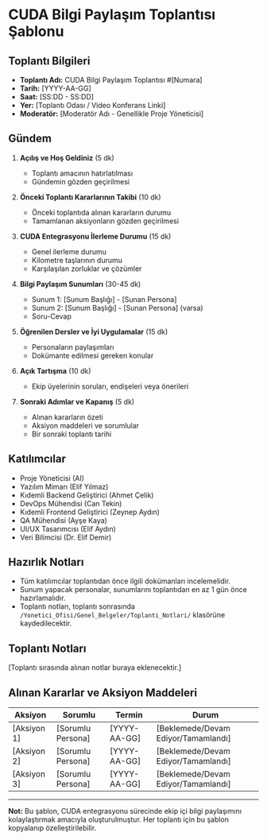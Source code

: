 # CUDA Bilgi Paylaşım Toplantısı Şablonu

## Toplantı Bilgileri

- **Toplantı Adı:** CUDA Bilgi Paylaşım Toplantısı #[Numara]
- **Tarih:** [YYYY-AA-GG]
- **Saat:** [SS:DD - SS:DD]
- **Yer:** [Toplantı Odası / Video Konferans Linki]
- **Moderatör:** [Moderatör Adı - Genellikle Proje Yöneticisi]

## Gündem

1. **Açılış ve Hoş Geldiniz** (5 dk)
   - Toplantı amacının hatırlatılması
   - Gündemin gözden geçirilmesi

2. **Önceki Toplantı Kararlarının Takibi** (10 dk)
   - Önceki toplantıda alınan kararların durumu
   - Tamamlanan aksiyonların gözden geçirilmesi

3. **CUDA Entegrasyonu İlerleme Durumu** (15 dk)
   - Genel ilerleme durumu
   - Kilometre taşlarının durumu
   - Karşılaşılan zorluklar ve çözümler

4. **Bilgi Paylaşım Sunumları** (30-45 dk)
   - Sunum 1: [Sunum Başlığı] - [Sunan Persona]
   - Sunum 2: [Sunum Başlığı] - [Sunan Persona] (varsa)
   - Soru-Cevap

5. **Öğrenilen Dersler ve İyi Uygulamalar** (15 dk)
   - Personaların paylaşımları
   - Dokümante edilmesi gereken konular

6. **Açık Tartışma** (10 dk)
   - Ekip üyelerinin soruları, endişeleri veya önerileri

7. **Sonraki Adımlar ve Kapanış** (5 dk)
   - Alınan kararların özeti
   - Aksiyon maddeleri ve sorumlular
   - Bir sonraki toplantı tarihi

## Katılımcılar

- Proje Yöneticisi (AI)
- Yazılım Mimarı (Elif Yılmaz)
- Kıdemli Backend Geliştirici (Ahmet Çelik)
- DevOps Mühendisi (Can Tekin)
- Kıdemli Frontend Geliştirici (Zeynep Aydın)
- QA Mühendisi (Ayşe Kaya)
- UI/UX Tasarımcısı (Elif Aydın)
- Veri Bilimcisi (Dr. Elif Demir)

## Hazırlık Notları

- Tüm katılımcılar toplantıdan önce ilgili dokümanları incelemelidir.
- Sunum yapacak personalar, sunumlarını toplantıdan en az 1 gün önce hazırlamalıdır.
- Toplantı notları, toplantı sonrasında `/Yonetici_Ofisi/Genel_Belgeler/Toplanti_Notlari/` klasörüne kaydedilecektir.

## Toplantı Notları

[Toplantı sırasında alınan notlar buraya eklenecektir.]

## Alınan Kararlar ve Aksiyon Maddeleri

| Aksiyon | Sorumlu | Termin | Durum |
|---------|---------|--------|-------|
| [Aksiyon 1] | [Sorumlu Persona] | [YYYY-AA-GG] | [Beklemede/Devam Ediyor/Tamamlandı] |
| [Aksiyon 2] | [Sorumlu Persona] | [YYYY-AA-GG] | [Beklemede/Devam Ediyor/Tamamlandı] |
| [Aksiyon 3] | [Sorumlu Persona] | [YYYY-AA-GG] | [Beklemede/Devam Ediyor/Tamamlandı] |

---

**Not:** Bu şablon, CUDA entegrasyonu sürecinde ekip içi bilgi paylaşımını kolaylaştırmak amacıyla oluşturulmuştur. Her toplantı için bu şablon kopyalanıp özelleştirilebilir.
